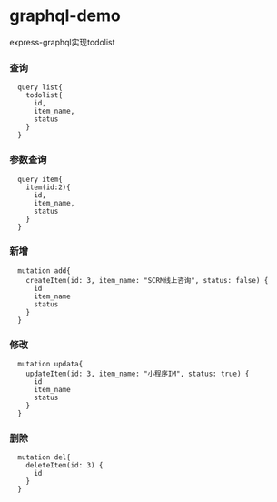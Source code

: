 # graphql-demo
express-graphql实现todolist

### 查询

```
  query list{
    todolist{
      id,
      item_name,
      status
    }
  }
```
### 参数查询

```
  query item{
    item(id:2){
      id,
      item_name,
      status
    }
  }
```

### 新增

```
  mutation add{
    createItem(id: 3, item_name: "SCRM线上咨询", status: false) {
      id
      item_name
      status
    }
  }
```

### 修改

```
  mutation updata{
    updateItem(id: 3, item_name: "小程序IM", status: true) {
      id
      item_name
      status
    }
  }
```

### 删除

```
  mutation del{
    deleteItem(id: 3) {
      id
    }
  }
```